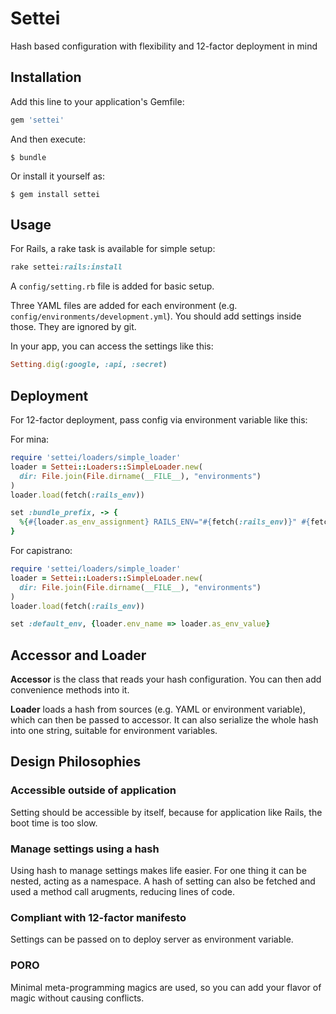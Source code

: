 # Settei

Hash based configuration with flexibility and 12-factor deployment in mind

## Installation

Add this line to your application's Gemfile:

```ruby
gem 'settei'
```

And then execute:

    $ bundle

Or install it yourself as:

    $ gem install settei

## Usage

For Rails, a rake task is available for simple setup:

```ruby
rake settei:rails:install
```

A `config/setting.rb` file is added for basic setup.
 
Three YAML files are added for each environment (e.g. `config/environments/development.yml`). You should add settings inside those. They are ignored by git.

In your app, you can access the settings like this:

```ruby
Setting.dig(:google, :api, :secret)
```

## Deployment

For 12-factor deployment, pass config via environment variable like this:

For mina:

```ruby
require 'settei/loaders/simple_loader'
loader = Settei::Loaders::SimpleLoader.new(
  dir: File.join(File.dirname(__FILE__), "environments")
)
loader.load(fetch(:rails_env))

set :bundle_prefix, -> {
  %{#{loader.as_env_assignment} RAILS_ENV="#{fetch(:rails_env)}" #{fetch(:bundle_bin)} exec}
}
```

For capistrano:

```ruby
require 'settei/loaders/simple_loader'
loader = Settei::Loaders::SimpleLoader.new(
  dir: File.join(File.dirname(__FILE__), "environments")
)
loader.load(fetch(:rails_env))

set :default_env, {loader.env_name => loader.as_env_value}
```


## Accessor and Loader

**Accessor** is the class that reads your hash configuration. You can then add convenience methods into it.

**Loader** loads a hash from sources (e.g. YAML or environment variable), which can then be passed to accessor. It can also serialize the whole hash into one string, suitable for environment variables.

## Design Philosophies

### Accessible outside of application

Setting should be accessible by itself, because for application like Rails, the boot time is too slow.

### Manage settings using a hash

Using hash to manage settings makes life easier. For one thing it can be nested, acting as a namespace. A hash of setting can also be fetched and used a method call arugments, reducing lines of code.

### Compliant with 12-factor manifesto

Settings can be passed on to deploy server as environment variable.

### PORO

Minimal meta-programming magics are used, so you can add your flavor of magic without causing conflicts.
